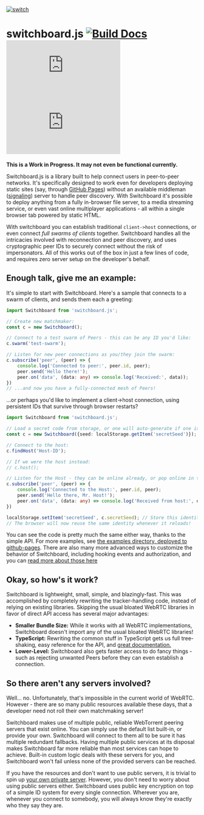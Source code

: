 [![switch](https://i.imgur.com/oK9kwVl.png)](https://shadowmoose.github.io/switchboard.js)
# switchboard.js [![Build Docs](https://github.com/shadowmoose/switchboard.js/workflows/Build%20Docs/badge.svg)](https://shadowmoose.github.io/switchboard.js)[![npm](https://img.shields.io/npm/v/switchboard.js)![npm bundle size](https://img.shields.io/bundlephobia/minzip/switchboard.js?label=bundle%20size)](https://www.npmjs.com/package/switchboard.js)

__This is a Work in Progress. It may not even be functional currently.__

Switchboard.js is a library built to help connect users in peer-to-peer networks. It's specifically designed to work even for developers deploying static sites (say, through [GitHub Pages](https://shadowmoose.github.io/switchboard.js/examples/chat-swarm.html)) without an available middleman ([signaling](https://developer.mozilla.org/en-US/docs/Web/API/WebRTC_API/Signaling_and_video_calling)) server to handle peer discovery. With Switchboard it's possible to deploy anything from a fully in-browser file server, to a media streaming service, or even vast online multiplayer applications - all within a single browser tab powered by static HTML.

With switchboard you can establish traditional `client->host` connections, or even connect *full swarms of clients* together. Switchboard handles all the intricacies involved with reconnection and peer discovery, and uses cryptographic peer IDs to securely connect without the risk of impersonators. All of this works out of the box in just a few lines of code, and requires zero server setup on the developer's behalf.

## Enough talk, give me an example:

It's simple to start with Switchboard. Here's a sample that connects to a swarm of clients, and sends them each a greeting:
```ts
import Switchboard from 'switchboard.js';

// Create new matchmaker:
const c = new Switchboard();

// Connect to a test swarm of Peers - this can be any ID you'd like:
c.swarm('test-swarm');

// Listen for new peer connections as you/they join the swarm:
c.subscribe('peer', (peer) => {
    console.log('Connected to peer:', peer.id, peer);
    peer.send('Hello there!');
    peer.on('data', (data: any) => console.log('Received:', data));
})
// ...and now you have a fully-connected mesh of Peers!
```

...or perhaps you'd like to implement a client->host connection, using persistent IDs that survive through browser restarts?
```ts
import Switchboard from 'switchboard.js';

// Load a secret code from storage, or one will auto-generate if one isn't already saved:
const c = new Switchboard({seed: localStorage.getItem('secretSeed')});

// Connect to the host:
c.findHost('Host-ID');

// If we were the host instead:
// c.host();

// Listen for the Host - they can be online already, or pop online in the future:
c.subscribe('peer', (peer) => {
    console.log('Connected to the Host:', peer.id, peer);
    peer.send('Hello there, Mr. Host!');
    peer.on('data', (data: any) => console.log('Received from host:', data));
})

localStorage.setItem('secretSeed', c.secretSeed); // Store this identity for use later on reload.
// The browser will now reuse the same identity whenever it reloads!
```
You can see the code is pretty much the same either way, thanks to the simple API.
For more examples, see [the examples directory, deployed to github-pages](https://shadowmoose.github.io/switchboard.js/examples/).
There are also many more advanced ways to customize the behavior of Switchboard, including hooking events and authorization,
and you can [read more about those here](https://shadowmoose.github.io/switchboard.js)

## Okay, so how's it work?
Switchboard is lightweight, small, simple, and blazingly-fast.
This was accomplished by completely rewriting the tracker-handling code, instead of relying on existing libraries.
Skipping the usual bloated WebRTC libraries in favor of direct API access has several major advantages:

+ __Smaller Bundle Size:__ While it works with all WebRTC implementations, Switchboard doesn't import any of the usual bloated WebRTC libraries!
+ __TypeScript:__ Rewriting the common stuff in TypeScript gets us full tree-shaking, easy reference for the API, and [great documentation.](https://shadowmoose.github.io/switchboard.js)
+ __Lower-Level:__ Switchboard also gets faster access to do fancy things - such as rejecting unwanted Peers before they can even establish a connection.

## So there aren't any servers involved?
Well... no. Unfortunately, that's impossible in the current world of WebRTC. However - there are so many public resources available these days, that a developer need not roll their own matchmaking server!

Switchboard makes use of multiple public, reliable WebTorrent peering servers that exist online. You can simply use the default list built-in, or provide your own.
Switchboard will connect to them all to be sure it has multiple redundant fallbacks. Having multiple public services at its disposal makes Switchboard far more reliable than most services can hope to achieve.
Built-in custom logic deals with these servers for you, and Switchboard won't fail unless none of the provided servers can be reached.

If you have the resources and don't want to use public servers, it is trivial to spin up [your own private server](https://github.com/webtorrent/bittorrent-tracker). However, you don't need to worry about using public servers either. Switchboard uses public key encryption on top of a simple ID system for every single connection. Wherever you are, whenever you connect to somebody, you will always know they're exactly who they say they are.
